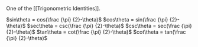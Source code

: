 One of the [[Trigonometric Identities]].

$sin\theta = cos(\frac {\pi} {2}-\theta)$     $cos\theta = sin(\frac {\pi} {2}-\theta)$
$sec\theta = csc(\frac {\pi} {2}-\theta)$     $csc\theta = sec(\frac {\pi} {2}-\theta)$
$tan\theta = cot(\frac {\pi} {2}-\theta)$     $cot\theta = tan(\frac {\pi} {2}-\theta)$

